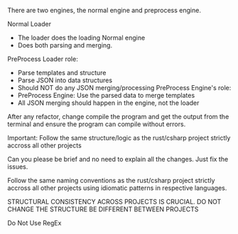 There are two engines, the normal engine and preprocess engine. 

Normal Loader
* The loader does the loading
Normal engine 
* Does both parsing and merging. 

PreProcess Loader role:
* Parse templates and structure
* Parse JSON into data structures
* Should NOT do any JSON merging/processing
PreProcess Engine's role:
* PreProcess Engine: Use the parsed data to merge templates
* All JSON merging should happen in the engine, not the loader

After any refactor, change compile the program and get the output from the terminal and ensure the program can compile without errors.

Important: Follow the same structure/logic as the rust/csharp project strictly accross all other projects

Can you please be brief and no need to explain all the changes. Just fix the issues.

Follow the same naming conventions as the rust/csharp project strictly accross all other projects using idiomatic patterns in respective languages.

STRUCTURAL CONSISTENCY ACROSS PROJECTS IS CRUCIAL. DO NOT CHANGE THE STRUCTURE BE DIFFERENT BETWEEN PROJECTS

Do Not Use RegEx

